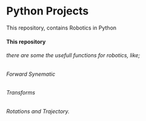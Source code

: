 # Python Projects
This repository, contains 
Robotics in Python
#### This repository
###### there are some the usefull functions for robotics, like;
###### Forward Synematic
###### Transforms
###### Rotations and Trajectory.
